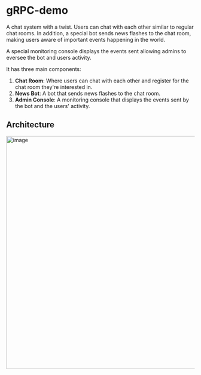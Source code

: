 # gRPC-demo

A chat system with a twist. Users can chat with each other similar to regular chat rooms. In addition, a special bot sends news flashes
to the chat room, making users aware of important events happening in the world.

A special monitoring console displays the events sent allowing admins to eversee the bot and users activity.

It has three main components:

1. **Chat Room**: Where users can chat with each other and register for the chat room they're interested in.
2. **News Bot**: A bot that sends news flashes to the chat room.
3. **Admin Console**: A monitoring console that displays the events sent by the bot and the users' activity.

## Architecture

<img width="624" alt="image" src="https://github.com/user-attachments/assets/b31241b9-3bfc-4d0f-a245-c3da30afad3b" />
